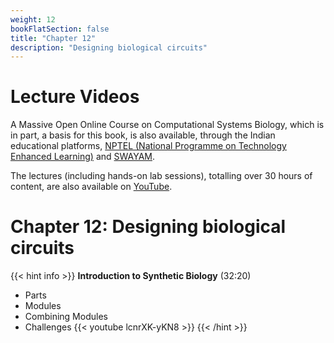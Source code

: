 ```yaml
---
weight: 12
bookFlatSection: false
title: "Chapter 12"
description: "Designing biological circuits"
---
```


# Lecture Videos

A Massive Open Online Course on Computational Systems Biology, which is in part, a basis for this book, is also available, through the Indian educational platforms, [NPTEL (National Programme on Technology Enhanced Learning)](https://nptel.ac.in/) and [SWAYAM](https://swayam.gov.in/). 

The lectures (including hands-on lab sessions), totalling over 30 hours of content, are also available on [YouTube](https://www.youtube.com/playlist?list=PLHkR7OTZy5OPhDKvFJ_Xc-PuQFw4-oCZ4).

# Chapter 12: Designing biological circuits

{{< hint info >}}
**Introduction to Synthetic Biology** (32:20)  
 - Parts
 - Modules
 - Combining Modules
 - Challenges
{{< youtube lcnrXK-yKN8 >}}
{{< /hint >}}
